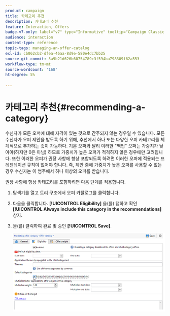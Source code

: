 ```yaml
---
product: campaign
title: 카테고리 추천
description: 카테고리 추천
feature: Interaction, Offers
badge-v7-only: label="v7" type="Informative" tooltip="Campaign Classic v7에만 적용됩니다."
audience: interaction
content-type: reference
topic-tags: managing-an-offer-catalog
exl-id: cb062cb2-dfea-46aa-8d9e-580e4dc7bb25
source-git-commit: 3a9b21d626b60754789c3f594ba798309f62a553
workflow-type: tm+mt
source-wordcount: '168'
ht-degree: 5%

---
```


# 카테고리 추천{#recommending-a-category}



수신자가 모든 오퍼에 대해 자격이 있는 것으로 간주되지 않는 경우일 수 있습니다. 모든 수신자가 오퍼 제안을 받도록 하기 위해, 추천에서 하나 또는 다양한 오퍼 카테고리를 체계적으로 추가하는 것이 가능하다. 기본 오퍼와 달리 이러한 &quot;백업&quot; 오퍼는 가중치가 낮아야(하지만 0은 아님) 하므로 가중치가 높은 오퍼가 적격하지 않은 경우에만 고려됩니다. 또한 이러한 오퍼가 권장 사항에 항상 포함되도록 하려면 이러한 오퍼에 적용되는 프레젠테이션 규칙이 없어야 합니다. 즉, 제안 중에 가중치가 높은 오퍼를 사용할 수 없는 경우 수신자는 이 범주에서 하나 이상의 오퍼를 받습니다.

권장 사항에 항상 카테고리를 포함하려면 다음 단계를 적용합니다.

1. 탐색기를 열고 트리 구조에서 오퍼 카탈로그를 클릭합니다.
1. 다음을 클릭합니다. **[!UICONTROL Eligibility]** 을(를) 탭하고 확인 **[!UICONTROL Always include this category in the recommendations]** 상자.
1. 을(를) 클릭하여 완료 및 승인 **[!UICONTROL Save]**.

   ![](assets/offer_cat_default_001.png)

